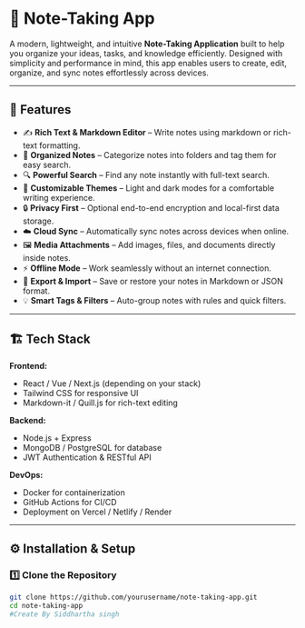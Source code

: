 # 📝 Note-Taking App

A modern, lightweight, and intuitive **Note-Taking Application** built to help you organize your ideas, tasks, and knowledge efficiently. Designed with simplicity and performance in mind, this app enables users to create, edit, organize, and sync notes effortlessly across devices.

---

## 🚀 Features                          
     
- ✍️ **Rich Text & Markdown Editor** – Write notes using markdown or rich-text formatting.       
- 📂 **Organized Notes** – Categorize notes into folders and tag them for easy search.  
- 🔍 **Powerful Search** – Find any note instantly with full-text search.  
- 🌙 **Customizable Themes** – Light and dark modes for a comfortable writing experience.  
- 🔒 **Privacy First** – Optional end-to-end encryption and local-first data storage.  
- ☁️ **Cloud Sync** – Automatically sync notes across devices when online.  
- 🖼️ **Media Attachments** – Add images, files, and documents directly inside notes.  
- ⚡ **Offline Mode** – Work seamlessly without an internet connection.  
- 🧩 **Export & Import** – Save or restore your notes in Markdown or JSON format.  
- 💡 **Smart Tags & Filters** – Auto-group notes with rules and quick filters.  

---

## 🏗️ Tech Stack

**Frontend:**
- React / Vue / Next.js (depending on your stack)
- Tailwind CSS for responsive UI
- Markdown-it / Quill.js for rich-text editing

**Backend:**
- Node.js + Express  
- MongoDB / PostgreSQL for database  
- JWT Authentication & RESTful API

**DevOps:**
- Docker for containerization  
- GitHub Actions for CI/CD    
- Deployment on Vercel / Netlify / Render  

---

## ⚙️ Installation & Setup

### 1️⃣ Clone the Repository
```bash
git clone https://github.com/yourusername/note-taking-app.git
cd note-taking-app
#Create By Siddhartha singh
